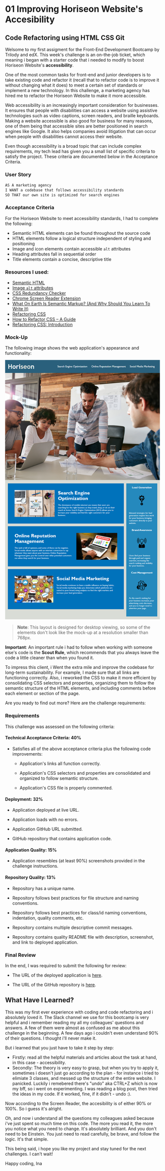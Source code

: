 # 01 Improving Horiseon Website's Accesibility

## Code Refactoring using HTML CSS Git
 
Welsome to my first assigment for the Front-End Development Bootcamp by Trilody and edX. This week's challenge is an on-the-job ticket, which meaning i began with a starter code that i needed to modify to boost Horiseon Website's **accessibility**. 
 
One of the most common tasks for front-end and junior developers is to take existing code and refactor it (recall that to refactor code is to improve it without changing what it does) to meet a certain set of standards or implement a new technology. In this challenge, a marketing agency has hired me to refactor the Horiseon Website to make it more accessible. 
 
Web accessibility is an increasingly important consideration for businesses. It ensures that people with disabilities can access a website using assistive technologies such as video captions, screen readers, and braille keyboards. Making a website accessible is also good for business for many reasons, one of them being that accessible sites are better positioned in search engines like Google. It also helps companies avoid litigation that can occur when people with disabilities cannot access their website.
 
Even though accessibility is a broad topic that can include complex requirements, my tech lead has given you a small list of specific criteria to satisfy the project. These criteria are documented below in the Acceptance Criteria.

### User Story

```
AS A marketing agency
I WANT a codebase that follows accessibility standards
SO THAT our own site is optimized for search engines
```

### Acceptance Criteria

For the Horiseon Website to meet accessibility standards, I had to complete the following:

* Semantic HTML elements can be found throughout the source code
* HTML elements follow a logical structure independent of styling and positioning
* Image and icon elements contain accessible `alt` attributes
* Heading attributes fall in sequential order
* Title elements contain a concise, descriptive title

### Resources I used:

* [Semantic HTML](https://www.w3schools.com/html/html5_semantic_elements.asp)
* [Image `alt` attributes](https://www.w3schools.com/tags/att_img_alt.asp)
* [CSS Redundancy Checker](https://courses.cs.washington.edu/courses/cse154/20su/resources/assets/css-redundancy-checker/index.html)
* [Chrome Screen Reader Extension](https://chrome.google.com/webstore/detail/screen-reader/kgejglhpjiefppelpmljglcjbhoiplfn?hl=en)
* [What On Earth Is Semantic Markup? (And Why Should You Learn To Write It)](https://html.com/semantic-markup/)
* [Refactoring CSS](https://medium.com/inktrap/refactoring-css-61ef64601ebb)
* [How to Refactor CSS – A Guide](https://www.hongkiat.com/blog/code-optimization-series-refactoring-css/)
* [Refactoring CSS: Introduction](https://www.smashingmagazine.com/2021/07/refactoring-css-introduction-part1/)

### Mock-Up

The following image shows the web application's appearance and functionality:

![The Horiseon webpage includes a navigation bar, a header image, and cards with text and images at the bottom of the page.](01-html-css-git-challenge-demo.png)

> **Note**: This layout is designed for desktop viewing, so some of the elements don't look like the mock-up at a resolution smaller than 768px. 

**Important**: An important rule i had to follow when working with someone else's code is the **Scout Rule**, which recommends that you always leave the code a little cleaner than when you found it.

To impress this client, i Went the extra mile and improve the codebase for long-term sustainability. For example, I made sure that all links are functioning correctly. Also, i reworked the CSS to make it more efficient by consolidating CSS selectors and properties, organizing them to follow the semantic structure of the HTML elements, and including comments before each element or section of the page.

Are you ready to find out more? Here are the challenge requirements:

### Requirements

This challenge was assessed on the following criteria: 

#### Technical Acceptance Criteria: 40%

* Satisfies all of the above acceptance criteria plus the following code improvements:

  * Application's links all function correctly.

  * Application's CSS selectors and properties are consolidated and organized to follow semantic structure.

  * Application's CSS file is properly commented.

#### Deployment: 32%

* Application deployed at live URL.

* Application loads with no errors.

* Application GitHub URL submitted.

* GitHub repository that contains application code.

#### Application Quality: 15%

* Application resembles (at least 90%) screenshots provided in the challenge instructions.

#### Repository Quality: 13%

* Repository has a unique name.

* Repository follows best practices for file structure and naming conventions.

* Repository follows best practices for class/id naming conventions, indentation, quality comments, etc.

* Repository contains multiple descriptive commit messages.

* Repository contains quality README file with description, screenshot, and link to deployed application.

### Final Review

In the end, I was required to submit the following for review:

* The URL of the deployed application is [here](https://inaciobanu.github.io/1stBootcampChallenge/).

* The URL of the GitHub repository is [here](https://github.com/inaciobanu/1stBootcampChallenge).

## What Have I Learned?

This was my first ever experience with coding and code refactoring and i absolutely loved it. The Slack channel we use for this bootcamp is very helpful and i remember reading my all my colleagues' questions and answers. A few of them were almost as confused as me about this challenge in the beginning. A few days ago i couldn't even understand 90% of their questions. I thought i'll never make it.

But i learned that you just have to take it step by step: 
* Firstly: read all the helpful materials and articles about the task at hand, in this case - accessibility. 
* Secondly: The theory is very easy to grasp, but when you try to apply it, sometimes i doesn't just go according to the plan - for instance i tried to elimiate 3 classes, and messed up the structure of the entire website. I panicked. Luckily i remebered there's "undo" aka CTRL+Z which is now my bff, so i went on experimenting. I was reading a blog post, then tried the ideas in my code. If it worked, fine, if it didn't - undo :). 

Now according to the Screen Reader, the accesibility is of either 90% or 100%. So i guess it's alright. 

Oh, and now i understand all the questions my colleagues asked because i've just spent so much time on this code. The more you read it, the more you notice what you need to change. It's absolutely brilliant. And you don't need to be Einstein. You just need to read carefully, be brave, and follow the logic. It's that simple. 

This being said, i hope you  like my project and stay tuned for the next challenges. I can't wait! 

Happy coding, 
Ina